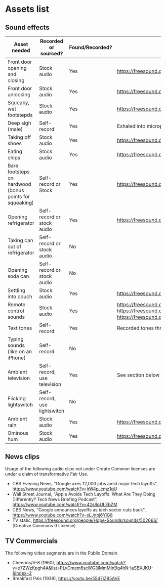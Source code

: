 # Assets list

## Sound effects

| Asset needed | Recorded or sourced? | Found/Recorded? | From where? | Licence/Permission? | 
| ------------ | --------------- | --------------- | ----------- | ----------- |
| Front door opening and closing | Stock audio | Yes | https://freesound.org/people/JakLocke/sounds/261091/ | CC Attribution 4.0 License |
| Front door unlocking | Stock audio | Yes | https://freesound.org/people/angelkunev/sounds/519065/ | CC Noncommercial 4.0 License |
| Squeaky, wet footstepds | Stock audio | Yes | https://freesound.org/people/j1987/sounds/335760/ | Creative Commons 0 License |
| Deep sigh (male) | Self-record | Yes | Exhaled into microphone | -- |
| Taking off shoes | Stock audio | Yes | https://freesound.org/people/jpkweli/sounds/154763/ | Creative Commons 0 License |
| Eating chips | Stock audio | Yes | https://freesound.org/people/ultradust/sounds/167190/ | CC Attribution 4.0 License |
| Bare footsteps on hardwood (bonus points for squeaking) | Self-record or Stock | Yes | https://freesound.org/people/16H_Panska_Skerl_Jan/sounds/499061/ | Creative Commons 0 License |
| Opening refrigerator | Self-record or stock audio | Yes | https://freesound.org/people/brytonentertainment/sounds/369175/ | Creative Commons 0 License |
| Taking can out of refrigerator | Self-record or stock audio | No |
| Opening soda can | Self-record or stock audio | No | 
| Settling into couch | Stock audio | Yes | https://freesound.org/people/sidequesting/sounds/541544/ | Creative Commons 0 License |
| Remote control sounds | Stock audio | Yes | https://freesound.org/people/redjim/sounds/32578/, https://freesound.org/people/planetcomedy/sounds/334137/ https://freesound.org/people/SpliceSound/sounds/188197/ |
| Text tones | Self-record | Yes | Recorded tones through computer mic | -- |
| Typing sounds (like on an iPhone) | Self-record | No | | |
| Ambient television | Self-record, use television | Yes | See section below for clips used | Fair use claim |
| Flicking lightswitch | Self-record, use lightswitch | No | |
| Ambient rain | Stock audio | Yes | https://freesound.org/people/Vincent2Cent/sounds/346946/ | Creative Commons 0 License |
| Ominous hum | Stock audio | Yes | https://freesound.org/people/david_werecat/sounds/231657/ | Creative Commons 0 License |

## News clips

Usage of the following audio clips not under Create Common licenses are under a claim of transformative Fair Use.
- CBS Evening News, "Google axes 12,000 jobs amid major tech layoffs", https://www.youtube.com/watch?v=hW4p_cmz1qU
- Wall Street Journal, "Apple Avoids Tech Layoffs: What Are They Doing Differently? Tech News Briefing Podcast", https://www.youtube.com/watch?v=42s8pULEbZM
- CBS News, "Google announces layoffs as tech sector cuts back", https://www.youtube.com/watch?v=sLJnbj6YiG8
- TV static, https://freesound.org/people/Hope-Sounds/sounds/502666/ (Creative Commons 0 License)

## TV Commercials

The following video segments are in the Public Domain.
- Cheerios/V-8 (1960), https://www.youtube.com/watch?v=e7ZWzKpgh4A&list=PLvCmem6scWG3lMmMInBq4hN-IaSBXJKU-&index=2
- Breakfast Pals (1939), https://youtu.be/5547iZ85AVE